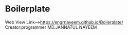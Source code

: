 # Boilerplate
Web View Link-->https://engrnayeem.github.io/Boilerplate/
Creator:programmer MD.JANNATUL NAYEEM
